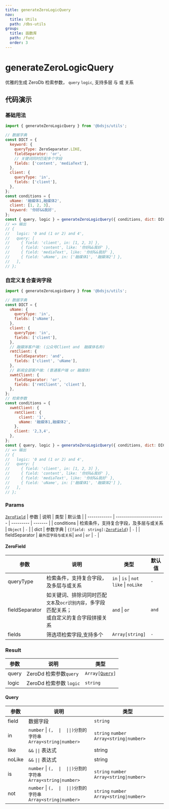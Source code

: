 ```yaml
---
title: generateZeroLogicQuery
nav:
  title: Utils
  path: /dbs-utils
group:
  title: 函数库
  path: /func
  order: 3
---
```


# generateZeroLogicQuery

优雅的生成 ZeroDb 检索参数， `query` `logic`, 支持多层 与 或 关系

## 代码演示

### 基础用法

```javascript
import { generateZeroLogicQuery } from '@bdsjs/utils';

// 数据字典
const DICT = {
  keyword: {
    queryType: ZeroSeparator.LIKE,
    fieldSeparator: 'or',
    // 关键词同时匹配多个字段
    fields: ['content', 'mediaText'],
  },
  client: {
    queryType: 'in',
    fields: ['client'],
  },
};
const conditions = {
  uName: '融媒体1,融媒体2',
  client: [1, 2, 3],
  keyword: '你好&&我好',
};
const { query, logic } = generateZeroLogicQuery({ conditions, dict: DICT });
// => 输出
// {
//   logic: '0 and (1 or 2) and 4',
//   query: [
//     { field: 'client', in: [1, 2, 3] },
//     { field: 'content', like: '你好&&我好' },
//     { field: 'mediaText', like: '你好&&我好' },
//     { field: 'uName', in: ['融媒体1', '融媒体2'] },
//   ],
// };
```

### 自定义复合查询字段

```javascript
import { generateZeroLogicQuery } from '@bdsjs/utils';

// 数据字典
const DICT = {
  uName: {
    queryType: 'in',
    fields: ['uName'],
  },
  client: {
    queryType: 'in',
    fields: ['client'],
  },
  // 融媒体客户端: (公众号Client and  融媒体名称)
  rmtClient: {
    fieldSeparator: 'and',
    fields: ['client', 'uName'],
  },
  // 新闻全部客户端: (普通客户端 or 融媒体)
  xwmtClient: {
    fieldSeparator: 'or',
    fields: ['rmtClient', 'client'],
  },
};
// 检索参数
const conditions = {
  xwmtClient: {
    rmtClient: {
      client: '1',
      uName: '融媒体1,融媒体2',
    },
    client: '2,3,4',
  },
};
const { query, logic } = generateZeroLogicQuery({ conditions, dict: DICT });
// => 输出
// {
//   logic: '0 and (1 or 2) and 4',
//   query: [
//     { field: 'client', in: [1, 2, 3] },
//     { field: 'content', like: '你好&&我好' },
//     { field: 'mediaText', like: '你好&&我好' },
//     { field: 'uName', in: ['融媒体1', '融媒体2'] },
//   ],
// };
```

### Params

[`ZeroField`](#ZeroField)
| 参数 | 说明 | 类型 | 默认值 |
| ------------ | ------------------------ | --------- | ------- |
| conditions | 检索条件，支持复合字段，及多层与或关系 | `Object` | `-` |
| dict | 参数字典 | `{[field: string]:`[`ZeroField`](#zerofield)`}` | `-` |
| fieldSeparator | `最外层字段与或关系`| `and` \| `or` | `-` |

#### ZeroField

| 参数           | 说明                                                                                            | 类型                                           | 默认值 |
| -------------- | ----------------------------------------------------------------------------------------------- | ---------------------------------------------- | ------ |
| queryType      | 检索条件，支持复合字段，及多层与或关系                                                          | `in` \| `is` \| `not` <br/> `like` \| `noLike` | `-`    |
| fieldSeparator | 如关键词、排除词同时匹配`文本`及`ocr识别内容`，多字段匹配关系；<br/> 或自定义的复合字段拼接关系 | `and` \| `or`                                  | `and`  |
| fields         | 筛选项检索字段,支持多个                                                                         | `Array[string]`                                | `-`    |

### Result

| 参数  | 说明                    | 类型                         |
| ----- | ----------------------- | ---------------------------- |
| query | ZeroDd 检索参数`query`  | `Array[`[`Query`](#query)`]` |
| logic | ZeroDd 检索参数 `logic` | `string`                     |

#### Query

| 参数   | 说明                     | 类型                           |
| ------ | ------------------------ | ------------------------------ |
| field  | 数据字段                 | `string`                       |
| in     | `number` \| `(,  \|  \|\|)分割的字符串` <br> `Array<string\|number>` | `string`  `number` `Array<string\|number>` |
| like   | `&&` `\|\|` 表达式 | string |
| noLike | `&&` `\|\|` 表达式 | string |
| is     | `number` \| `(,  \|  \|\|)分割的字符串` <br> `Array<string\|number>` | `string`  `number` `Array<string\|number>` |
| not    | `number` \| `(,  \|  \|\|)分割的字符串` <br> `Array<string\|number>` | `string`  `number` `Array<string\|number>` |
